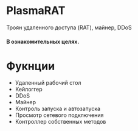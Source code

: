 # PlasmaRAT
Троян удаленного доступа (RAT), майнер, DDoS 
#### В ознакомительных целях.
# Фукнции
* Удаленный рабочий стол
* Кейлоггер
* DDoS
* Майнер
* Контроль запуска и автозапуска
* Просмотр сетевого подключения 
* Контроллер собственных методов 
